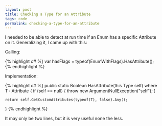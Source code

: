 ```yaml
---
layout: post
title: Checking a Type for an Attribute
tags: code
permalink: checking-a-type-for-an-attribute
---
```


I needed to be able to detect at run time if an Enum has a specific Attribute on it.  Generalizing it, I came up with this:

Calling:

{% highlight c# %}
var hasFlags = typeof(EnumWithFlags).HasAttribute<FlagsAttribute>();
{% endhighlight %}

Implementation:

{% highlight c# %}
public static Boolean HasAttribute<T>(this Type self) where T : Attribute
{
	if (self == null)
	{
		throw new ArgumentNullException("self");
	}

	return self.GetCustomAttributes(typeof(T), false).Any();
}
{% endhighlight %}

It may only be two lines, but it is very useful none the less.

